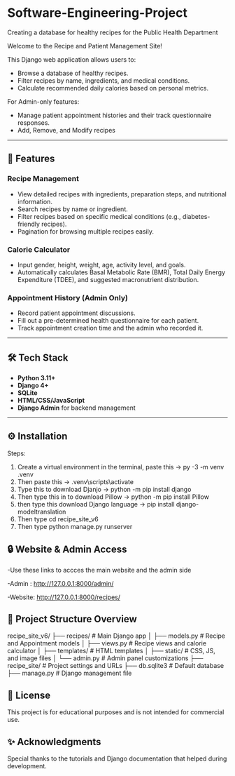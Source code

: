 # Software-Engineering-Project
Creating a database for healthy recipes for the Public Health Department

Welcome to the Recipe and Patient Management Site!

This Django web application allows users to:
- Browse a database of healthy recipes.
- Filter recipes by name, ingredients, and medical conditions.
- Calculate recommended daily calories based on personal metrics.

For Admin-only features:
- Manage patient appointment histories and their track questionnaire responses.
- Add, Remove, and Modify recipes

---

## 🚀 Features

### Recipe Management
- View detailed recipes with ingredients, preparation steps, and nutritional information.
- Search recipes by name or ingredient.
- Filter recipes based on specific medical conditions (e.g., diabetes-friendly recipes).
- Pagination for browsing multiple recipes easily.

### Calorie Calculator
- Input gender, height, weight, age, activity level, and goals.
- Automatically calculates Basal Metabolic Rate (BMR), Total Daily Energy Expenditure (TDEE), and suggested macronutrient distribution.

### Appointment History (Admin Only)
- Record patient appointment discussions.
- Fill out a pre-determined health questionnaire for each patient.
- Track appointment creation time and the admin who recorded it.

---

## 🛠️ Tech Stack

- **Python 3.11+**
- **Django 4+**
- **SQLite** 
- **HTML/CSS/JavaScript** 
- **Django Admin** for backend management

---

## ⚙️ Installation

Steps: 

1) Create a virtual environment in the terminal, paste this -> py -3 -m venv .venv
2) Then paste this -> .venv\scripts\activate
3) Type this to download Djanjo -> python -m pip install django
4) Then type this in to download Pillow -> python -m pip install Pillow
5) then type this download Django language -> pip install django-modeltranslation
6) Then type cd recipe_site_v6
7) Then type python manage.py runserver

## 🔒 Website & Admin Access

-Use these links to accces the main website and the admin side

  -Admin : http://127.0.0.1:8000/admin/
  
  -Website: http://127.0.0.1:8000/recipes/

## 📂 Project Structure Overview

recipe_site_v6/
├── recipes/                  # Main Django app
│   ├── models.py              # Recipe and Appointment models
│   ├── views.py               # Recipe views and calorie calculator
│   ├── templates/             # HTML templates
│   ├── static/                # CSS, JS, and image files
│   └── admin.py               # Admin panel customizations
├── recipe_site/               # Project settings and URLs
├── db.sqlite3                 # Default database
├── manage.py                  # Django management file


## 📜 License
This project is for educational purposes and is not intended for commercial use.

## ✨ Acknowledgments
Special thanks to the tutorials and Django documentation that helped during development.






